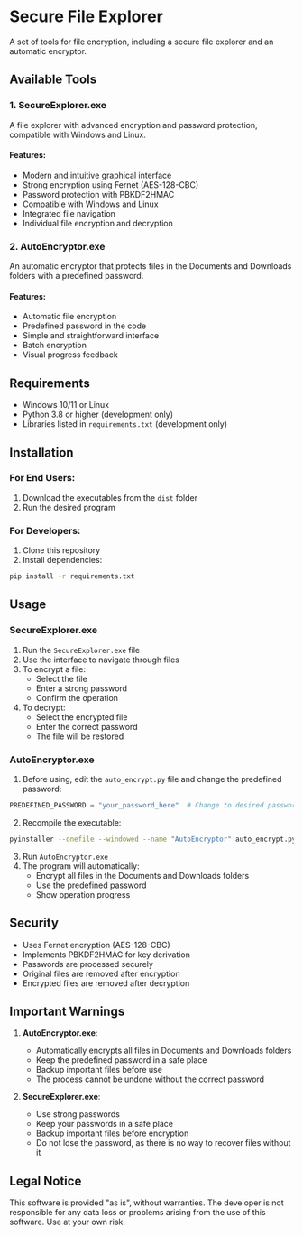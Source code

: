 # Secure File Explorer

A set of tools for file encryption, including a secure file explorer and an automatic encryptor.

## Available Tools

### 1. SecureExplorer.exe
A file explorer with advanced encryption and password protection, compatible with Windows and Linux.

#### Features:
- Modern and intuitive graphical interface
- Strong encryption using Fernet (AES-128-CBC)
- Password protection with PBKDF2HMAC
- Compatible with Windows and Linux
- Integrated file navigation
- Individual file encryption and decryption

### 2. AutoEncryptor.exe
An automatic encryptor that protects files in the Documents and Downloads folders with a predefined password.

#### Features:
- Automatic file encryption
- Predefined password in the code
- Simple and straightforward interface
- Batch encryption
- Visual progress feedback

## Requirements

- Windows 10/11 or Linux
- Python 3.8 or higher (development only)
- Libraries listed in `requirements.txt` (development only)

## Installation

### For End Users:
1. Download the executables from the `dist` folder
2. Run the desired program

### For Developers:
1. Clone this repository
2. Install dependencies:
```bash
pip install -r requirements.txt
```

## Usage

### SecureExplorer.exe
1. Run the `SecureExplorer.exe` file
2. Use the interface to navigate through files
3. To encrypt a file:
   - Select the file
   - Enter a strong password
   - Confirm the operation
4. To decrypt:
   - Select the encrypted file
   - Enter the correct password
   - The file will be restored

### AutoEncryptor.exe
1. Before using, edit the `auto_encrypt.py` file and change the predefined password:
```python
PREDEFINED_PASSWORD = "your_password_here"  # Change to desired password
```
2. Recompile the executable:
```bash
pyinstaller --onefile --windowed --name "AutoEncryptor" auto_encrypt.py
```
3. Run `AutoEncryptor.exe`
4. The program will automatically:
   - Encrypt all files in the Documents and Downloads folders
   - Use the predefined password
   - Show operation progress

## Security

- Uses Fernet encryption (AES-128-CBC)
- Implements PBKDF2HMAC for key derivation
- Passwords are processed securely
- Original files are removed after encryption
- Encrypted files are removed after decryption

## Important Warnings

1. **AutoEncryptor.exe**:
   - Automatically encrypts all files in Documents and Downloads folders
   - Keep the predefined password in a safe place
   - Backup important files before use
   - The process cannot be undone without the correct password

2. **SecureExplorer.exe**:
   - Use strong passwords
   - Keep your passwords in a safe place
   - Backup important files before encryption
   - Do not lose the password, as there is no way to recover files without it

## Legal Notice

This software is provided "as is", without warranties. The developer is not responsible for any data loss or problems arising from the use of this software. Use at your own risk. 